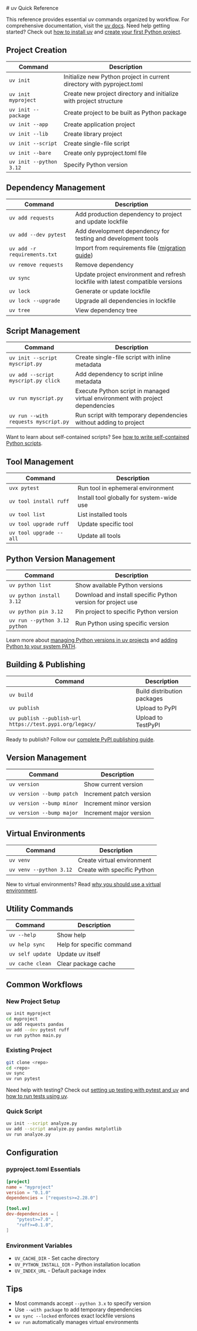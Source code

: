 <article>
# uv Quick Reference

This reference provides essential uv commands organized by workflow. For comprehensive documentation, visit the [uv docs](https://docs.astral.sh/uv/). Need help getting started? Check out [how to install uv](https://pydevtools.com/handbook/how-to/how-to-install-uv/) and [create your first Python project](https://pydevtools.com/handbook/tutorial/create-your-first-python-project/).

## Project Creation

| Command | Description |
|---------|-------------|
| `uv init` | Initialize new Python project in current directory with pyproject.toml |
| `uv init myproject` | Create new project directory and initialize with project structure |
| `uv init --package` | Create project to be built as Python package |
| `uv init --app` | Create application project |
| `uv init --lib` | Create library project |
| `uv init --script` | Create single-file script |
| `uv init --bare` | Create only pyproject.toml file |
| `uv init --python 3.12` | Specify Python version |

## Dependency Management

| Command | Description |
|---------|-------------|
| `uv add requests` | Add production dependency to project and update lockfile |
| `uv add --dev pytest` | Add development dependency for testing and development tools |
| `uv add -r requirements.txt` | Import from requirements file ([migration guide](https://pydevtools.com/handbook/how-to/migrate-requirements.txt/)) |
| `uv remove requests` | Remove dependency |
| `uv sync` | Update project environment and refresh lockfile with latest compatible versions |
| `uv lock` | Generate or update lockfile |
| `uv lock --upgrade` | Upgrade all dependencies in lockfile |
| `uv tree` | View dependency tree |

## Script Management

| Command | Description |
|---------|-------------|
| `uv init --script myscript.py` | Create single-file script with inline metadata |
| `uv add --script myscript.py click` | Add dependency to script inline metadata |
| `uv run myscript.py` | Execute Python script in managed virtual environment with project dependencies |
| `uv run --with requests myscript.py` | Run script with temporary dependencies without adding to project |

Want to learn about self-contained scripts? See [how to write self-contained Python scripts](https://pydevtools.com/handbook/how-to/how-to-write-a-self-contained-script/).

## Tool Management

| Command | Description |
|---------|-------------|
| `uvx pytest` | Run tool in ephemeral environment |
| `uv tool install ruff` | Install tool globally for system-wide use |
| `uv tool list` | List installed tools |
| `uv tool upgrade ruff` | Update specific tool |
| `uv tool upgrade --all` | Update all tools |

## Python Version Management

| Command | Description |
|---------|-------------|
| `uv python list` | Show available Python versions |
| `uv python install 3.12` | Download and install specific Python version for project use |
| `uv python pin 3.12` | Pin project to specific Python version |
| `uv run --python 3.12 python` | Run Python using specific version |

Learn more about [managing Python versions in uv projects](https://pydevtools.com/handbook/how-to/managing-python-versions-in-your-uv-projects/) and [adding Python to your system PATH](https://pydevtools.com/handbook/how-to/how-to-add-python-to-your-system-path-with-uv/).

## Building & Publishing

| Command | Description |
|---------|-------------|
| `uv build` | Build distribution packages |
| `uv publish` | Upload to PyPI |
| `uv publish --publish-url https://test.pypi.org/legacy/` | Upload to TestPyPI |

Ready to publish? Follow our [complete PyPI publishing guide](https://pydevtools.com/handbook/tutorial/publishing-your-first-python-package-to-pypi/).

## Version Management

| Command | Description |
|---------|-------------|
| `uv version` | Show current version |
| `uv version --bump patch` | Increment patch version |
| `uv version --bump minor` | Increment minor version |
| `uv version --bump major` | Increment major version |

## Virtual Environments

| Command | Description |
|---------|-------------|
| `uv venv` | Create virtual environment |
| `uv venv --python 3.12` | Create with specific Python |

New to virtual environments? Read [why you should use a virtual environment](https://pydevtools.com/handbook/explanation/why-should-i-use-a-virtual-environment/).

## Utility Commands

| Command | Description |
|---------|-------------|
| `uv --help` | Show help |
| `uv help sync` | Help for specific command |
| `uv self update` | Update uv itself |
| `uv cache clean` | Clear package cache |

## Common Workflows

### New Project Setup
```bash
uv init myproject
cd myproject
uv add requests pandas
uv add --dev pytest ruff
uv run python main.py
```

### Existing Project
```bash
git clone <repo>
cd <repo>
uv sync
uv run pytest
```

Need help with testing? Check out [setting up testing with pytest and uv](https://pydevtools.com/handbook/tutorial/setting-up-testing-with-pytest-and-uv/) and [how to run tests using uv](https://pydevtools.com/handbook/how-to/how-to-run-tests-using-uv/).

### Quick Script
```bash
uv init --script analyze.py
uv add --script analyze.py pandas matplotlib
uv run analyze.py
```

## Configuration

### pyproject.toml Essentials
```toml
[project]
name = "myproject"
version = "0.1.0"
dependencies = ["requests>=2.28.0"]

[tool.uv]
dev-dependencies = [
    "pytest>=7.0",
    "ruff>=0.1.0",
]
```

### Environment Variables
- `UV_CACHE_DIR` - Set cache directory
- `UV_PYTHON_INSTALL_DIR` - Python installation location
- `UV_INDEX_URL` - Default package index

## Tips

- Most commands accept `--python 3.x` to specify version
- Use `--with package` to add temporary dependencies
- `uv sync --locked` enforces exact lockfile versions
- `uv run` automatically manages virtual environments

</article>